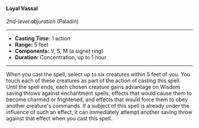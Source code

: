 #### Loyal Vassal
*2nd-level abjuration* (Paladin)
___
- **Casting Time:** 1 action
- **Range:** 5 feet
- **Components:** V, S, M (a signet ring)
- **Duration:** Concentration, up to 1 hour
---
When you cast the spell, select up to six creatures
within 5 feet of you. You touch each of these
creatures as part of the action of casting this spell.
Until the spell ends, each chosen creature gains
advantage on Wisdom saving throws against
enchantment spells, effects that would cause them
to become charmed or frightened, and effects that
would force them to obey another creature's
commands. If a subject of this spell is already under
the influence of such an effect, it can immediately
attempt another saving throw against that effect
when you cast this spell.

